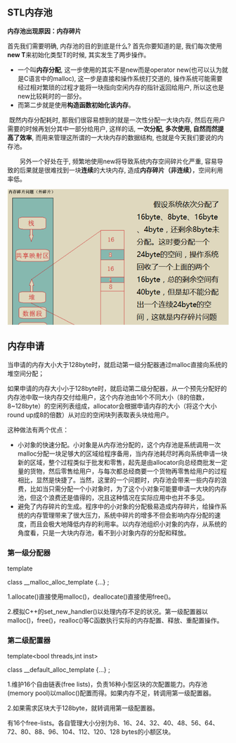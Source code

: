 ## STL内存池

**内存池出现原因：内存碎片**

首先我们需要明确, 内存池的目的到底是什么?  首先你要知道的是, 我们每次使用**new T**来初始化类型T的时候, 其实发生了两步操作。

- 一个叫**内存分配**, 这一步使用的其实不是new而是operator new(也可以认为就是C语言中的malloc), 这一步是直接和操作系统打交道的, 操作系统可能需要经过相对繁琐的过程才能将一块指向空闲内存的指针返回给用户, 所以这也是new比较耗时的一部分。
- 而第二步就是使用**构造函数初始化该内存**。

​		既然内存分配耗时, 那我们很容易想到的就是一次性分配一大块内存, 然后在用户需要的时候再划分其中一部分给用户, 这样的话, **一次分配, 多次使用, 自然而然提高了效率**, 而用来管理这所谓的一大块内存的数据结构, 也就是今天我们要说的内存池。

　　另外一个好处在于, 频繁地使用new将导致系统内存空间碎片化严重, 容易导致的后果就是很难找到一块**连续**的大块内存, 造成**内存碎片（非连续）**，空间利用率低。

![image-20210717185926937](../img/image-20210717185926937.png)



## 内存申请

当申请的内存大小大于128byte时，就启动第一级分配器通过malloc直接向系统的堆空间分配；

如果申请的内存大小小于128byte时，就启动第二级分配器，从一个预先分配好的内存池中取一块内存交付给用户，这个内存池由16个不同大小（8的倍数，8~128byte）的空闲列表组成，allocator会根据申请内存的大小（将这个大小round up成8的倍数）从对应的空闲块列表取表头块给用户。

这种做法有两个优点：

- 小对象的快速分配。小对象是从内存池分配的，这个内存池是系统调用一次malloc分配一块足够大的区域给程序备用，当内存池耗尽时再向系统申请一块新的区域，整个过程类似于批发和零售，起先是由allocator向总经商批发一定量的货物，然后零售给用户，与每次都总经商要一个货物再零售给用户的过程相比，显然是快捷了。当然，这里的一个问题时，内存池会带来一些内存的浪费，比如当只需分配一个小对象时，为了这个小对象可能要申请一大块的内存池，但这个浪费还是值得的，况且这种情况在实际应用中也并不多见。
- 避免了内存碎片的生成。程序中的小对象的分配极易造成内存碎片，给操作系统的内存管理带来了很大压力，系统中碎片的增多不但会影响内存分配的速度，而且会极大地降低内存的利用率。以内存池组织小对象的内存，从系统的角度看，只是一大块内存池，看不到小对象内存的分配和释放。



### 第一级分配器

template<int inst>

class __malloc_alloc_template {…} ;

1.allocate()直接使用malloc()，deallocate()直接使用free()。

2.模拟C++的set_new_handler()以处理内存不足的状况。第一级配置器以malloc()，free()，realloc()等C函数执行实际的内存配置、释放、重配置操作。



### 第二级配置器

template<bool threads,int inst>

class __default_alloc_template {…} ;

1.维护16个自由链表(free lists)，负责16种小型区块的次配置能力。内存池(memory pool)以malloc()配置而得。如果内存不足，转调用第一级配置器。

2.如果需求区块大于128byte，就转调用第一级配置器。

有16个free-lists。各自管理大小分别为8、16、24、32、40、48、56、64、72、80、88、96、104、112、120、128 bytes的小额区块。